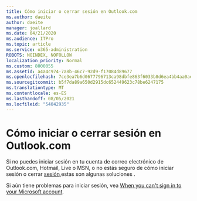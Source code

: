 ```yaml
---
title: Cómo iniciar o cerrar sesión en Outlook.com
ms.author: daeite
author: daeite
manager: joallard
ms.date: 04/21/2020
ms.audience: ITPro
ms.topic: article
ms.service: o365-administration
ROBOTS: NOINDEX, NOFOLLOW
localization_priority: Normal
ms.custom: 8000055
ms.assetid: a4a4c974-7a8b-46c7-92d9-f17084d89677
ms.openlocfilehash: 7ce3ea7b6d0677796713ca98dbfe863f6033b8d6ea4bb4aa0aef6a86df7ab119
ms.sourcegitcommit: b5f7da89a650d2915dc652449623c78be6247175
ms.translationtype: MT
ms.contentlocale: es-ES
ms.lasthandoff: 08/05/2021
ms.locfileid: "54042935"
---
```

# <a name="how-to-sign-in-to-or-out-of-outlookcom"></a>Cómo iniciar o cerrar sesión en Outlook.com

Si no puedes iniciar sesión en tu cuenta de correo electrónico de Outlook.com, Hotmail, Live o MSN, o no estás seguro de cómo iniciar sesión o cerrar [sesión,](https://go.microsoft.com/fwlink/p/?linkid=2005840)estas son algunas soluciones .
  
Si aún tiene problemas para iniciar sesión, vea [When you can't sign in to your Microsoft account](https://go.microsoft.com/fwlink/p/?linkid=837479).